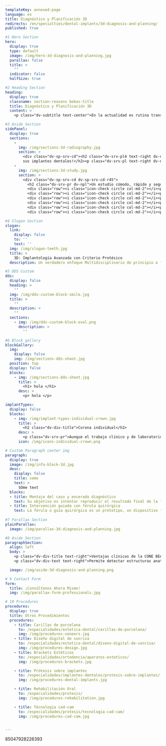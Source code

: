 ```yaml
---
templateKey: annexed-page
language: es
title: Diagnóstico y Planificación 3D
redirects: /en/specialties/dental-implants/3d-diagnosis-and-planning/
published: true

#1 Hero Section
hero:
  display: true
  type: default
  image: /img/hero-3d-diagnosis-and-planning.jpg
  parallax: false
  title: >
    ''
  indicator: false
  halfSize: true

#2 Heading Section
heading:
  display: true
  classname: section-reasons bebas-title
  title: Diagnóstico y Planificación 3D
  content: >
    <p class="dv-subtitle text-center">En la actualidad es rutina transferir tratamientos diseñados virtualmente a la condición clínica real de nuestros pacientes, hecho que ha marcado un avance sin precedentes en el campo de la Rehabilitación Oral.</p>

#3 Aside Section
sidePanel: 
  display: true
  sections: 
    - 
      img: /img/sections-3d-radiography.jpg
      section: > 
        <div class="dv-sp-srv-cd"><h2 class="dv-srv-pl4 text-right dv-npr">¡Máxima precisión en la colocación de
        sus implantes dentales!</h2><p class="dv-srv-pl text-right dv-npr">DENTAL VIP incorpora la tecnología de última generación en sus procedimientos de Implantología Oral, la Tomografía Volumétrica Digital de Haz Cónico <em>(CBVT - Cone Beam Volumetric Tomography)</em>, una herramienta de alto valor clínico que proporciona imágenes tridimensionales, precisas y de alta calidad digital.</p><p class="dv-srv-pl text-right dv-npr">La utilización de este recurso es esencial para la planificación quirúrgica del caso, particularmente cuando se van a colocar implantes en el sector posterior de la mandíbula y/o maxilar superior, ya que nos permite delimitar el conducto del nervio dentario inferior y conocer la distancia exacta entre reborde alveolar y seno maxilar, estructuras anatómicas que deben ser siempre respetadas para prevenir riesgos, complicaciones y fracasos operatorios.</p></div>
    - 
      img: /img/sections-3d-study.jpg
      section: > 
        <div class="dv-sp-srv-cd dv-sp-srv-cd-r45">
          <h2 class="dv-srv-pr dv-npl">Un estudio cómodo, rápido y seguro...</h2>
          <div class="row"><i class="icon-check circle col-md-2"></i><p class="dv-srv-pr dv-npl col-md-10">Baja dosis de radiación, mucho menor a la de un TAC convencional.</p></div>
          <div class="row"><i class="icon-check circle col-md-2"></i><p class="dv-srv-pr dv-npl col-md-10">Corto tiempo de exposición, inferior a tres minutos.</p></div>
          <div class="row"><i class="icon-check circle col-md-2"></i><p class="dv-srv-pr dv-npl col-md-10">Escaneado con el paciente en postura sentada.</p></div>
          <div class="row"><i class="icon-check circle col-md-2"></i><p class="dv-srv-pr dv-npl col-md-10">Tomógrafo abierto que proporciona gran comodidad, evitando sensaciones de encierro o claustrofobia.</p></div>
          <div class="row"><i class="icon-check circle col-md-2"></i><p class="dv-srv-pr dv-npl col-md-10">Información en formato DICOM que permite, a través de un software especial, un procedimiento único de visualización y planificación terapéutica.</p></div>
          <div class="row"><i class="icon-check circle col-md-2"></i><p class="dv-srv-pr dv-npl col-md-10">Coste razonable.</p></div><img src="https://dentalvip.com.ve/wp-content/uploads/2018/09/impl-img7.jpg" alt="Logo" class="dv-sp-log"></div>

#4 Slogan Section
slogan:
  link:
    display: false
    to: ''
    text: ''
  img: /img/slogan-teeth.jpg
  title: >
    3D: Implantología Avanzada con Criterio Protésico
  description: Un verdadero enfoque Multidisciplinario de principio a fin, Prostodoncia y Cirugía en estrecha relación...

#5 DDS Custom
dds: 
  display: false
  heading: > 
    ''
  img: /img/dds-custom-block-smile.jpg
  title: > 
    ''
  description: > 
    ''
  sections:
    - img: /img/dds-custom-block-oval.png
      description: > 
        ''

#6 Block gallery
blockGallery:
  img: 
    display: false
    img: /img/sections-dds-shoot.jpg
  position: top
  display: false
  blocks:
    - img: /img/sections-dds-shoot.jpg
      title: >
        <h1> hola </h1>
      desc: >
        <p> hola </p>

implantTypes:
  display: false
  blocks:
    - img: /img/implant-types-individual-crown.jpg
      title: >
        <h2 class="dv-div-title">Corona individual</h2>
      desc: >
        <p class="dv-srv-pr">Aunque el trabajo clínico y de laboratorio es mucho más complejo que el de una corona o funda dentosoportada <em>(sobre un diente natural)</em>, es la restauración más básica que se puede confeccionar sobre un implante oseointegrado. Están indicadas en casos de implantes unitarios y pueden ser de metal-porcelana, Disilicato de Litio u Óxido de Zirconio <em>(alta estética dental).</em></p>
      icon: /img/icons-individual-crown.png

# Custom Paragraph center img
paragraph:
  display: true
  image: /img/info-block-3d.jpg
  desc:
    display: false
    title: some
    text: >
      SOme text
  blocks:
  - title: Montaje del caso y encerado diagnóstico
    text: Su objetivo es intentar reproducir el resultado final de la futura prótesis. Con él, el Especialista en Prostodoncia podrá determinar el número y posición exacta de los implantes requeridos y confeccionará una guía plástica termoformada para el momento de la cirugía.
  - title: Intervención guiada con férula quirúrgica
    text: La férula o guía quirúrgica es un prototipo, un dispositivo físico que orienta al Cirujano durante el acto de implantación, permitiéndole colocar cada elemento según lo dispuesto, con precisión espacial milimétrica e inclinación axial adecuada.
  
#7 Parallax Section
plainParallax:
  image: /img/parallax-3d-diagnosis-and-planning.jpg

#8 Aside Section
paragraphSection:
  align: left
  body: >
    <p class="dv-div-title text-right">Ventajas clínicas de la CONE BEAM en la práctica de la implantología oral</p>
    <p class="dv-div-text text-right">Permite detectar estructuras anatómicas, evaluar la morfología, cantidad y calidad ósea, realizar mediciones exactas del reborde alveolar en ancho, alto y profundidad, determinar si es necesario un injerto óseo o un levantamiento de seno maxilar, confeccionar guías quirúrgicas, seleccionar el tamaño y modelo de los implantes, optimizar su localización y reducir al mínimo los riesgos quirúrgicos.<br><br><br><img src="https://dentalvip.com.ve/wp-content/uploads/2018/09/impl-img10.jpg" alt="Logo" class="dv-sp-log"></p>

  image: /img/aside-3d-diagnosis-and-planning.png

# 9 Contact Form
form:
  title: ¡Consúltenos Ahora Mismo!
  img: /img/parallax-form-professionals.jpg

# 10 Procedures
procedures:
  display: true
  title: Otros Procedimientos
  procedures:
    - title: Carillas de porcelana
      to: /especialidades/estetica-dental/carillas-de-porcelana/
      img: /img/procedures-veneers.jpg
    - title: Diseño digital de sonrisa
      to: /especialidades/estetica-dental/diseno-digital-de-sonrisa/
      img: /img/procedures-design.jpg
    - title: Brackets Estéticos
      to: /especialidades/ortodoncia/aparatos-esteticos/
      img: /img/procedures-brackets.jpg

    - title: Prótesis sobre implantes
      to: /especialidades/implantes-dentales/protesis-sobre-implantes/
      img: /img/procedures-dental-implants.jpg

    - title: Rehabilitación Oral
      to: /especialidades/protesis/
      img: /img/procedures-rehabilitation.jpg

    - title: Técnologia cad-cam
      to: /especialidades/protesis/tecnologia-cad-cam/
      img: /img/procedures-cad-cam.jpg


---
```




85047928226393

